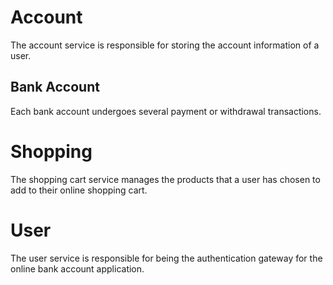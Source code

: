# Account

The account service is responsible for storing the account information of a user.
## Bank Account

Each bank account undergoes several payment or withdrawal transactions.

# Shopping 

The shopping cart service manages the products that a user has chosen to add to their online shopping cart.


# User 

The user service is responsible for being the authentication gateway for the online bank account application.